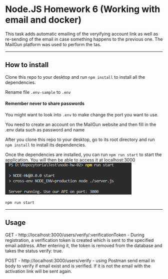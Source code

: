 # Node.JS Homework 6 (Working with email and docker)

This task adds automatic emailing of the veryifying account link as well as re-sending of the email in case something happens to the previous one. The MailGun platform was used to perform the tas.

---

## How to install

Clone this repo to your desktop and run `npm install` to install all the dependencies.

Rename file `.env-sample` to `.env`

#### Remember never to share passwords

You might want to look into `.env` to make change the port you want to use.

You need to create an account on the MailGun website and then fill in the .env data such as password and name

After you clone this repo to your desktop, go to its root directory and run `npm install` to install its dependencies.

Once the dependencies are installed, you can run `npm run start` to start the application. You will then be able to access it at localhost:3000
![Start](./models//images/run.png)

```shell
npm run start
```
---
## Usage

GET - http://localhost:3000/users/verify/:verificationToken - During registration, a verification token is created which is sent to the specified email address. After entering it, the token is removed from the database and takes the status verify: true.

POST - http://localhost:3000/users/verify - using Postman send email in body to verify if email exist and is verified. If it is not the email with the activation link will be sent again.


